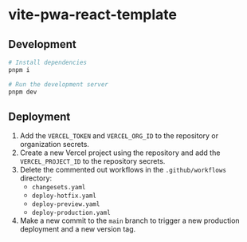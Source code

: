 # vite-pwa-react-template

## Development

```bash
# Install dependencies
pnpm i

# Run the development server
pnpm dev
```

## Deployment

1. Add the `VERCEL_TOKEN` and `VERCEL_ORG_ID` to the repository or organization secrets.
2. Create a new Vercel project using the repository and add the `VERCEL_PROJECT_ID` to the repository secrets.
3. Delete the commented out workflows in the `.github/workflows` directory:
   - `changesets.yaml`
   - `deploy-hotfix.yaml`
   - `deploy-preview.yaml`
   - `deploy-production.yaml`
4. Make a new commit to the `main` branch to trigger a new production deployment and a new version tag.
